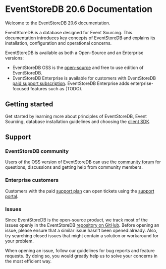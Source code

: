# EventStoreDB 20.6 Documentation

Welcome to the EventStoreDB 20.6 documentation.
 
EventStoreDB is a database designed for Event Sourcing. This documentation introduces key concepts of EventStoreDB and explains its installation, configuration and operational concerns.

EventStoreDB is available as both a Open-Source and an Enterprise versions:

- EventStoreDB OSS is the [open-source](https://github.com/EventStore/EventStore) and free to use edition of EventStoreDB.
- EventStoreDB Enterprise is available for customers with EventStoreDB [paid support subscription](https://eventstore.com/support/). EventStoreDB Enterprise adds enterprise-focused features such as (TODO).

## Getting started

Get started by learning more about principles of EventStoreDB, Event Sourcing, database installation guidelines and choosing the [client SDK](clients.md).

## Support

### EventStoreDB community

Users of the OSS version of EventStoreDB can use the [community forum](https://discuss.eventstore.com) for questions, discussions and getting help from community members.

### Enterprise customers

Customers with the paid [support plan](https://eventstore.com/support/) can open tickets using the [support portal](https://eventstore.freshdesk.com).

### Issues

Since EventStoreDB is the open-source product, we track most of the issues openly in the EventStoreDB [repository on GitHub](https://github.com/EventStore/EventStore). Before opening an issue, please ensure that a similar issue hasn't been opened already. Also, try searching closed issues that might contain a solution or workaround for your problem.

When opening an issue, follow our guidelines for bug reports and feature requests. By doing so, you would greatly help us to solve your concerns in the most efficient way.


